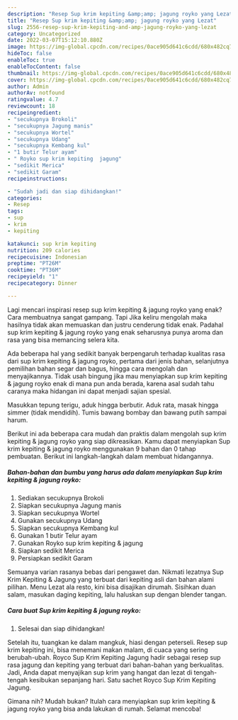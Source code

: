 ```yaml
---
description: "Resep Sup krim kepiting &amp;amp; jagung royko yang Lezat"
title: "Resep Sup krim kepiting &amp;amp; jagung royko yang Lezat"
slug: 2556-resep-sup-krim-kepiting-and-amp-jagung-royko-yang-lezat
category: Uncategorized
date: 2022-03-07T15:12:10.880Z
image: https://img-global.cpcdn.com/recipes/0ace905d641c6cdd/680x482cq70/sup-krim-kepiting-jagung-royko-foto-resep-utama.jpg
hideToc: false
enableToc: true
enableTocContent: false
thumbnail: https://img-global.cpcdn.com/recipes/0ace905d641c6cdd/680x482cq70/sup-krim-kepiting-jagung-royko-foto-resep-utama.jpg
cover: https://img-global.cpcdn.com/recipes/0ace905d641c6cdd/680x482cq70/sup-krim-kepiting-jagung-royko-foto-resep-utama.jpg
author: Admin
authorAv: notfound
ratingvalue: 4.7
reviewcount: 18
recipeingredient:
- "secukupnya Brokoli"
- "secukupnya Jagung manis"
- "secukupnya Wortel"
- "secukupnya Udang"
- "secukupnya Kembang kul"
- "1 butir Telur ayam"
- " Royko sup krim kepiting  jagung"
- "sedikit Merica"
- "sedikit Garam"
recipeinstructions:

- "Sudah jadi dan siap dihidangkan!"
categories:
- Resep
tags:
- sup
- krim
- kepiting

katakunci: sup krim kepiting 
nutrition: 209 calories
recipecuisine: Indonesian
preptime: "PT26M"
cooktime: "PT36M"
recipeyield: "1"
recipecategory: Dinner

---
```



Lagi mencari inspirasi resep sup krim kepiting &amp; jagung royko yang enak? Cara membuatnya sangat gampang. Tapi Jika keliru mengolah maka hasilnya tidak akan memuaskan dan justru cenderung tidak enak. Padahal sup krim kepiting &amp; jagung royko yang enak seharusnya punya aroma dan rasa yang bisa memancing selera kita.


Ada beberapa hal yang sedikit banyak berpengaruh terhadap kualitas rasa dari sup krim kepiting &amp; jagung royko, pertama dari jenis bahan, selanjutnya pemilihan bahan segar dan bagus, hingga cara mengolah dan menyajikannya. Tidak usah bingung jika mau menyiapkan sup krim kepiting &amp; jagung royko enak di mana pun anda berada, karena asal sudah tahu caranya maka hidangan ini dapat menjadi sajian spesial.

Masukkan tepung terigu, aduk hingga berbutir. Aduk rata, masak hingga simmer (tidak mendidih). Tumis bawang bombay dan bawang putih sampai harum.


Berikut ini ada beberapa cara mudah dan praktis dalam mengolah sup krim kepiting &amp; jagung royko yang siap dikreasikan. Kamu dapat menyiapkan Sup krim kepiting &amp; jagung royko menggunakan 9 bahan dan 0 tahap pembuatan. Berikut ini langkah-langkah dalam membuat hidangannya.

<!--inarticleads1-->

##### Bahan-bahan dan bumbu yang harus ada dalam menyiapkan Sup krim kepiting &amp; jagung royko:

1. Sediakan secukupnya Brokoli
1. Siapkan secukupnya Jagung manis
1. Siapkan secukupnya Wortel
1. Gunakan secukupnya Udang
1. Siapkan secukupnya Kembang kul
1. Gunakan 1 butir Telur ayam
1. Gunakan  Royko sup krim kepiting &amp; jagung
1. Siapkan sedikit Merica
1. Persiapkan sedikit Garam


Semuanya varian rasanya bebas dari pengawet dan. Nikmati lezatnya Sup Krim Kepiting &amp; Jagung yang terbuat dari kepiting asli dan bahan alami pilihan. Menu Lezat ala resto, kini bisa disajikan dirumah. Sisihkan duan salam, masukan daging kepiting, lalu haluskan sup dengan blender tangan. 

<!--inarticleads2-->

##### Cara buat Sup krim kepiting &amp; jagung royko:


1. Selesai dan siap dihidangkan!

Setelah itu, tuangkan ke dalam mangkuk, hiasi dengan peterseli. Resep sup krim kepiting ini, bisa menemani makan malam, di cuaca yang sering berubah-ubah. Royco Sup Krim Kepiting Jagung hadir sebagai resep sup rasa jagung dan kepiting yang terbuat dari bahan-bahan yang berkualitas. Jadi, Anda dapat menyajikan sup krim yang hangat dan lezat di tengah-tengah kesibukan sepanjang hari. Satu sachet Royco Sup Krim Kepiting Jagung. 

Gimana nih? Mudah bukan? Itulah cara menyiapkan sup krim kepiting &amp; jagung royko yang bisa anda lakukan di rumah. Selamat mencoba!
